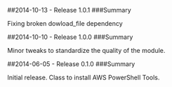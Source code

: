 ##2014-10-13 - Release 1.0.1
###Summary

  Fixing broken dowload_file dependency

##2014-10-10 - Release 1.0.0
###Summary

  Minor tweaks to standardize the quality of the module.

##2014-06-05 - Release 0.1.0
###Summary

  Initial release. Class to install AWS PowerShell Tools.
